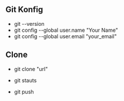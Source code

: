 ## Git Konfig
- git --version
- git config --global user.name "Your Name"
- git config --global user.email "your_email"

## Clone
- git clone "url"

- git stauts

- git push